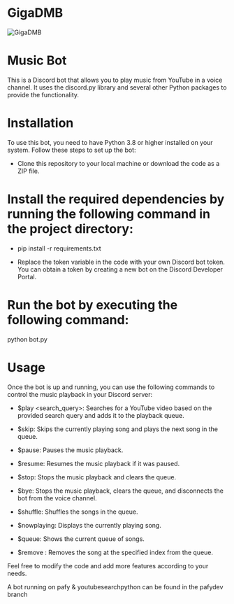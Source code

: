 # GigaDMB
![GigaDMB](https://github.com/WhiteHodok/GigaDMB/assets/39564937/3f755e4a-a2dc-4e18-8d51-244c65d1b76a)



# Music Bot

This is a Discord bot that allows you to play music from YouTube in a voice channel. It uses the discord.py library and several other Python packages to provide the functionality.

# Installation

To use this bot, you need to have Python 3.8 or higher installed on your system. Follow these steps to set up the bot:

- Clone this repository to your local machine or download the code as a ZIP file.

# Install the required dependencies by running the following command in the project directory:

- pip install -r requirements.txt

- Replace the token variable in the code with your own Discord bot token. You can obtain a token by creating a new bot on the Discord Developer Portal.

# Run the bot by executing the following command:

python bot.py


# Usage
Once the bot is up and running, you can use the following commands to control the music playback in your Discord server:

- $play <search_query>: Searches for a YouTube video based on the provided search query and adds it to the playback queue.

- $skip: Skips the currently playing song and plays the next song in the queue.

- $pause: Pauses the music playback.

- $resume: Resumes the music playback if it was paused.

- $stop: Stops the music playback and clears the queue.

- $bye: Stops the music playback, clears the queue, and disconnects the bot from the voice channel.

- $shuffle: Shuffles the songs in the queue.

- $nowplaying: Displays the currently playing song.

- $queue: Shows the current queue of songs.

- $remove <index>: Removes the song at the specified index from the queue.

 Feel free to modify the code and add more features according to your needs.

A bot running on pafy & youtubesearchpython can be found in the pafydev branch
